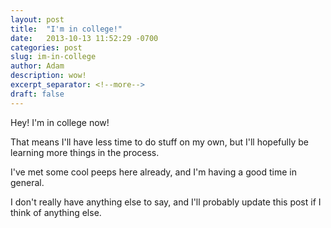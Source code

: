 ```yaml
---
layout: post
title:  "I'm in college!"
date:   2013-10-13 11:52:29 -0700
categories: post
slug: im-in-college
author: Adam
description: wow!
excerpt_separator: <!--more-->
draft: false
---
```

Hey! I'm in college now!

That means I'll have less time to do stuff on my own, but I'll hopefully be learning more things in the process.

<!--more-->

I've met some cool peeps here already, and I'm having a good time in general.

I don't really have anything else to say, and I'll probably update this post if I think of anything else.